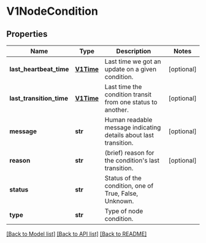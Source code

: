 # V1NodeCondition

## Properties
Name | Type | Description | Notes
------------ | ------------- | ------------- | -------------
**last_heartbeat_time** | [**V1Time**](V1Time.md) | Last time we got an update on a given condition. | [optional] 
**last_transition_time** | [**V1Time**](V1Time.md) | Last time the condition transit from one status to another. | [optional] 
**message** | **str** | Human readable message indicating details about last transition. | [optional] 
**reason** | **str** | (brief) reason for the condition&#39;s last transition. | [optional] 
**status** | **str** | Status of the condition, one of True, False, Unknown. | 
**type** | **str** | Type of node condition. | 

[[Back to Model list]](../README.md#documentation-for-models) [[Back to API list]](../README.md#documentation-for-api-endpoints) [[Back to README]](../README.md)


